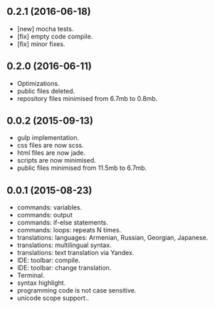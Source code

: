 ## 0.2.1 (2016-06-18)

  - [new] mocha tests.
  - [fix] empty code compile.
  - [fix] minor fixes.

## 0.2.0 (2016-06-11)

  - Optimizations.
  - public files deleted.
  - repository files minimised from 6.7mb to 0.8mb.

## 0.0.2 (2015-09-13)

  - gulp implementation.
  - css files are now scss.
  - html files are now jade.
  - scripts are now minimised.
  - public files minimised from 11.5mb to 6.7mb.

## 0.0.1 (2015-08-23)

  - commands: variables.
  - commands: output
  - commands: if-else statements.
  - commands: loops: repeats N times.
  - translations: languages: Armenian, Russian, Georgian, Japanese.
  - translations: multilingual syntax.
  - translations: text translation via Yandex.
  - IDE: toolbar: compile.
  - IDE: toolbar: change translation.
  - Terminal.
  - syntax highlight.
  - programming code is not case sensitive.
  - unicode scope support..
